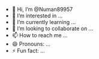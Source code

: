 - 👋 Hi, I’m @Numan89957
- 👀 I’m interested in ...
- 🌱 I’m currently learning ...
- 💞️ I’m looking to collaborate on ...
- 📫 How to reach me ...
- 😄 Pronouns: ...
- ⚡ Fun fact: ...

<!---
Numan89957/Numan89957 is a ✨ special ✨ repository because its `README.md` (this file) appears on your GitHub profile.
You can click the Preview link to take a look at your changes.
--->
